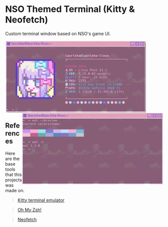 
# NSO Themed Terminal (Kitty & Neofetch)

Custom terminal window based on NSO's game UI. 

<img align="center" width="450" src="./assets/ss.png"  /> <img align="right" width="450" src="./assets/ss1.png"  />


## References

Here are the base tools that this projects was made on.

>[Kitty terminal emulator](https://sw.kovidgoyal.net/kitty/)

>[Oh My Zsh!](https://github.com/ohmyzsh/ohmyzsh/wiki)

>[Neofetch](https://github.com/dylanaraps/neofetch)
